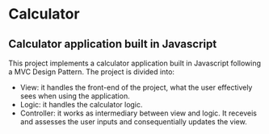 # Calculator
## Calculator application built in Javascript

This project implements a calculator application built in Javascript following a MVC Design Pattern.
The project is divided into:
- View: it handles the front-end of the project, what the user effectively sees when using the application.
- Logic: it handles the calculator logic.
- Controller: it works as intermediary between view and logic. It receveis and assesses the user inputs and consequentially updates the view.